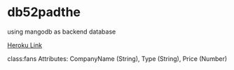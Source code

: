 # db52padthe
using mangodb as backend database

[Heroku Link](https://db52padthe.herokuapp.com/)

class:fans Attributes: CompanyName (String), Type (String), Price (Number)